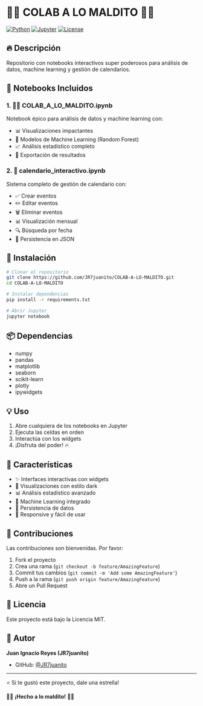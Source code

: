 # 🥵😈 COLAB A LO MALDITO 🥵😈

[![Python](https://img.shields.io/badge/Python-3.8+-blue.svg)](https://www.python.org/)
[![Jupyter](https://img.shields.io/badge/Jupyter-Notebook-orange.svg)](https://jupyter.org/)
[![License](https://img.shields.io/badge/License-MIT-green.svg)](LICENSE)

## 🔥 Descripción

Repositorio con notebooks interactivos super poderosos para análisis de datos, machine learning y gestión de calendarios.

## 📓 Notebooks Incluidos

### 1. 🥵😈 COLAB_A_LO_MALDITO.ipynb
Notebook épico para análisis de datos y machine learning con:
- 📊 Visualizaciones impactantes
- 🤖 Modelos de Machine Learning (Random Forest)
- 📈 Análisis estadístico completo
- 💾 Exportación de resultados

### 2. 📅 calendario_interactivo.ipynb
Sistema completo de gestión de calendario con:
- ✅ Crear eventos
- ✏️ Editar eventos
- 🗑️ Eliminar eventos
- 📊 Visualización mensual
- 🔍 Búsqueda por fecha
- 💾 Persistencia en JSON

## 🚀 Instalación

```bash
# Clonar el repositorio
git clone https://github.com/JR7juanito/COLAB-A-LO-MALDITO.git
cd COLAB-A-LO-MALDITO

# Instalar dependencias
pip install -r requirements.txt

# Abrir Jupyter
jupyter notebook
```

## 📦 Dependencias

- numpy
- pandas
- matplotlib
- seaborn
- scikit-learn
- plotly
- ipywidgets

## 💡 Uso

1. Abre cualquiera de los notebooks en Jupyter
2. Ejecuta las celdas en orden
3. Interactúa con los widgets
4. ¡Disfruta del poder! 🔥

## 🎯 Características

- ✨ Interfaces interactivas con widgets
- 🎨 Visualizaciones con estilo dark
- 📊 Análisis estadístico avanzado
- 🤖 Machine Learning integrado
- 💾 Persistencia de datos
- 📱 Responsive y fácil de usar

## 🤝 Contribuciones

Las contribuciones son bienvenidas. Por favor:
1. Fork el proyecto
2. Crea una rama (`git checkout -b feature/AmazingFeature`)
3. Commit tus cambios (`git commit -m 'Add some AmazingFeature'`)
4. Push a la rama (`git push origin feature/AmazingFeature`)
5. Abre un Pull Request

## 📄 Licencia

Este proyecto está bajo la Licencia MIT.

## 👤 Autor

**Juan Ignacio Reyes (JR7juanito)**
- GitHub: [@JR7juanito](https://github.com/JR7juanito)

---

⭐ Si te gustó este proyecto, dale una estrella!

🥵😈 **¡Hecho a lo maldito!** 🥵😈
